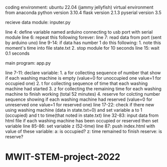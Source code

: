 coding environment:
    ubuntu 22.04 (jammy jellyfish)
    virtual environment from anaconda
    python version 3.10.4
    flask version 2.1.3
    pyserial version 3.5


recieve data module: inputer.py

line 4: 
    define variable named arduino connecting to usb port with serial module
line 6: repeat this following forever:
    line 7: read data from port (sent by arduino uno)
    line 9-14: if data has number 1 do this following:
        1. note this moment's time into file state.txt
        2. stop module for 10 seconds
    line 15: wait 0.1 seconds


main program: app.py

line 7-11: 
    declare variable:
        1.  a for collecting sequence of number that show if each washing machine is empty (value=0 for unoccupied one value=1 for occupied one)
        2.  t for collecting sequence of time that each washing machine had started
        3.  z for collecting the remaining time for each washing machine to finish working (total 52 minutes)
        4.  reserve for colcting number sequence showing if each washing machine had reserved (value=0 for unreserved one value=1 for reserved one)
line 17-22:
    check if there new using washing machine (data in state.txt=0) and set variable a to 1 (occupied) and t to time(that noted in state.txt)
line 32-83:
    input data from html file if each washing machine has been occupied or reserved then set variable
line 85-86:
    set variable z (52-time)
line 87:
    push index.html with value of these variable:
        a: is occupied?
        z: time remained to finish
        reserve: is reserve?

# MWIT-STEM-project-2022
